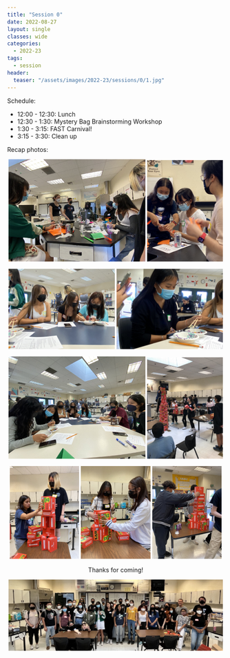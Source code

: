 ```yaml
---
title: "Session 0"
date: 2022-08-27
layout: single
classes: wide
categories:
  - 2022-23
tags:
  - session
header:
  teaser: "/assets/images/2022-23/sessions/0/1.jpg"
---
```


Schedule:
- 12:00 - 12:30: Lunch 
- 12:30 - 1:30: Mystery Bag Brainstorming Workshop
- 1:30 - 3:15: FAST Carnival!
- 3:15 - 3:30: Clean up

Recap photos:
<p align="center">
    <img src="/assets/images/2022-23/sessions/0/1.jpg" width="63%" />
    <img src="/assets/images/2022-23/sessions/0/2.jpg" width="35%" />
</p>
<p align="center">
    <img src="/assets/images/2022-23/sessions/0/3.jpg" width="49%" />
    <img src="/assets/images/2022-23/sessions/0/4.jpg" width="49%" />
</p>
<p align="center">
    <img src="/assets/images/2022-23/sessions/0/5.jpg" width="63%" />
    <img src="/assets/images/2022-23/sessions/0/6.jpg" width="35%" />
</p>
<p align="center">
    <img src="/assets/images/2022-23/sessions/0/7.jpg" width="32%" />
    <img src="/assets/images/2022-23/sessions/0/8.jpg" width="32%" />
    <img src="/assets/images/2022-23/sessions/0/9.jpg" width="32%" />
</p>
<p align="center"> Thanks for coming! </p>
<p align="center">
    <img src="/assets/images/2022-23/sessions/0/group.jpg" width="99%" />
</p>


